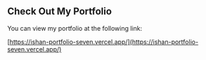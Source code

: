 ## Check Out My Portfolio

You can view my portfolio at the following link:

[https://ishan-portfolio-seven.vercel.app/](https://ishan-portfolio-seven.vercel.app/)
